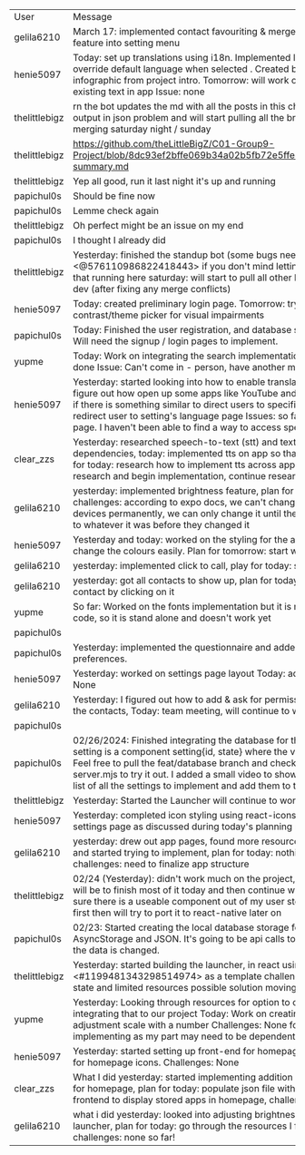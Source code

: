 | | |
|-|-|
|User|Message|
|gelila6210|March 17: implemented contact favouriting & merged w dev, integrated brightness feature into setting menu|
|henie5097|Today: set up translations using i18n. Implemented language picker for settings to override default language when selected . Created basic list of languages based on infographic from project intro. Tomorrow: will work on manually finding and translating existing text in app Issue: none|
|thelittlebigz|rn the bot updates the md with all the posts in this channel  today: will work on fixing the output in json problem and will start pulling all the branches to merge together will start merging saturday night / sunday|
|thelittlebigz|https://github.com/theLittleBigZ/C01-Group9-Project/blob/8dc93ef2bffe069b34a02b5fb72e5ffec9cdfb3a/Deliverable%203/standup-summary.md|
|thelittlebigz|Yep all good, run it last night it's up and running|
|papichul0s|Should be fine now|
|papichul0s|Lemme check again|
|thelittlebigz|Oh perfect might be an issue on my end|
|papichul0s|I thought I already did|
|thelittlebigz|Yesterday: finished the standup bot (some bugs need to workout but is functional), <@576110986822418443> if you don't mind letting me have admin privileges I can get that running here saturday: will start to pull all other branches to SI-1/launcher then pr to dev (after fixing any merge conflicts)|
|henie5097|Today: created preliminary login page. Tomorrow: try to implement a local colour contrast/theme picker for visual impairments|
|papichul0s|Today: Finished the user registration, and database sync in case users create an account. Will need the signup / login pages to implement.|
|yupme|Today: Work on integrating the search implementation with the previous work others have done Issue: Can't come in - person, have another meeting at this time|
|henie5097|Yesterday: started looking into how to enable translations. While doing that I was able to figure out how open up some apps like YouTube and messages. So I'm going to try to see if there is something similar to direct users to specific device settings. Today: attempt to redirect user to setting's language page Issues: so far I can only open the app's settings page. I haven't been able to find a way to access specific pages in device settings.|
|clear_zzs|Yesterday: researched speech-to-text (stt) and text-to-speech (tts) and its dependencies, today: implemented tts on app so that text input is read back to user, plan for today: research how to implement tts across apps, plan for tomorrow: continue research and begin implementation, continue research for stt|
|gelila6210|yesterday: implemented brightness feature, plan for today: work on contact favouriting, challenges: according to expo docs, we can't change the system brightness on ios devices permanently, we can only change it until their device locks and then it goes back to whatever it was before they changed it|
|henie5097|Yesterday and today: worked on the styling for the app, defined constants so we can change the colours easily. Plan for tomorrow: start working on translations US|
|gelila6210|yesterday: implemented click to call, play for today: start working on favouriting contacts|
|gelila6210|yesterday: got all contacts to show up, plan for today: implement the ability  to call the contact by clicking on it|
|yupme|So far: Worked on the fonts implementation but it is not connected eith the rest of the code, so it is stand alone and doesn't work yet|
|papichul0s||
|papichul0s|Yesterday: implemented the questionnaire and added the cache storage to store the user preferences.|
|henie5097|Yesterday: worked on settings page layout Today: add toggles to setting buttons Blockers: None|
|gelila6210|Yesterday: I figured out how to add & ask for permissions, worked on the code for getting the contacts, Today: team meeting, will continue to work on contacts component|
|papichul0s||
|papichul0s|02/26/2024: Finished integrating the database for the settings using mongoDB. Each setting is a component setting{id, state} where the value of state is stored in the database. Feel free to pull the feat/database branch and check out the viewer component, and the server.mjs to try it out. I added a small video to show the results. 02/27/24: Figure out the list of all the settings to implement and add them to the database|
|thelittlebigz|Yesterday: Started the Launcher will continue to work on it|
|henie5097|Yesterday: completed icon styling using react-icons library. Today: start implementing settings page as discussed during today's  planning meeting. Challenges: None so far|
|gelila6210|yesterday: drew out app pages, found more resources for brightness & contacts features and started trying to implement, plan for today: nothing other than team meeting, challenges: need to finalize app structure|
|thelittlebigz|02/24 (Yesterday): didn't work much on the project, was backlogged with other work goal will be to finish most of it today and then continue with the project tomorrow just to make sure there is a useable component out of my user story I'll be building in android studio first then will try to port it to react-native later on|
|papichul0s|02/23: Started creating the local database storage for the user preferences using AsyncStorage and JSON. It's going to be api calls to the database in the backend anytime the data is changed.|
|thelittlebigz|Yesterday: started building the launcher, in react using the git project in <#1199481343298514974> as a template challenges: getting the project to a working state and limited resources possible solution moving to java / android studio|
|yupme|Yesterday: Looking through resources for option to change the size of fonts, work into integrating that to our project Today: Work on creating an icon for font size, then adjustment scale with a number Challenges: None for myself, will look into how others are implementing as my part may need to be dependent on others, or others on mine|
|henie5097|Yesterday: started setting up front-end for homepage/settings. Today: work on front-end for homepage icons.  Challenges: None|
|clear_zzs|What I did yesterday: started implementing addition of selected apps and started frontend for homepage, plan for today: populate json file with sample data and continue working on frontend to display stored apps in homepage, challenges: none so far|
|gelila6210|what i did yesterday: looked into adjusting brightness and creating the contact/dialer launcher, plan for today: go through the resources I found and start implementing, challenges: none so far!|
